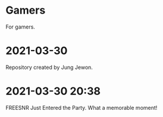 # Gamers
For gamers.

# 2021-03-30
Repository created by Jung Jewon.

# 2021-03-30 20:38
FREESNR Just Entered the Party.
What a memorable moment!


